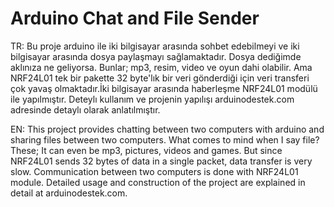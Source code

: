 # Arduino Chat and File Sender
 TR:
 Bu proje arduino ile iki bilgisayar arasında sohbet edebilmeyi ve iki bilgisayar arasında dosya paylaşmayı sağlamaktadır. Dosya dediğimde aklınıza ne geliyorsa. Bunlar; mp3, resim, video ve oyun dahi olabilir. Ama NRF24L01 tek bir pakette 32 byte'lık bir veri gönderdiği için veri transferi çok yavaş olmaktadır.İki bilgisayar arasında haberleşme NRF24L01 modülü ile yapılmıştır. Deteylı kullanım ve projenin yapılışı arduinodestek.com adresinde detaylı olarak anlatılmıştır.
 
 EN:
 This project provides chatting between two computers with arduino and sharing files between two computers. What comes to mind when I say file? These; It can even be mp3, pictures, videos and games. But since NRF24L01 sends 32 bytes of data in a single packet, data transfer is very slow. Communication between two computers is done with NRF24L01 module. Detailed usage and construction of the project are explained in detail at arduinodestek.com.
